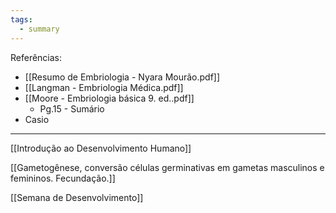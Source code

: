 ```yaml
---
tags:
  - summary
---
```

Referências: 
* [[Resumo de Embriologia - Nyara Mourão.pdf]] 
* [[Langman - Embriologia Médica.pdf]]
* [[Moore - Embriologia básica 9. ed..pdf]]
	* Pg.15 - Sumário 
* Casio 
---
[[Introdução ao Desenvolvimento Humano]]

[[Gametogênese, conversão células germinativas em gametas masculinos e femininos. Fecundação.]]

[[Semana de Desenvolvimento]]